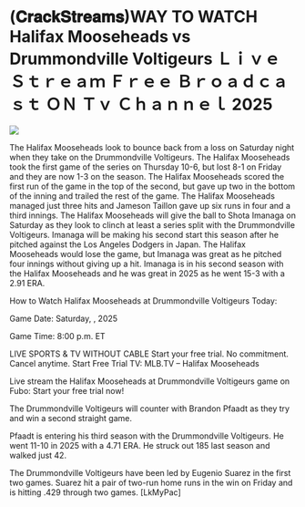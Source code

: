 # (𝐂𝐫𝐚𝐜𝐤𝐒𝐭𝐫𝐞𝐚𝐦𝐬)WAY TO WATCH Halifax Mooseheads vs Drummondville Voltigeurs Ｌｉｖｅ Ｓｔｒｅａｍ Ｆｒｅｅ Ｂｒｏａｄｃａｓｔ ＯＮ Ｔｖ Ｃｈａｎｎｅｌ  2025  
  
  
[![](https://i.imgur.com/qSNzIqt.png)](https://movie.rssnews.media/FITRgrUGF.php)  
  
The Halifax Mooseheads look to bounce back from a loss on Saturday night when they take on the Drummondville Voltigeurs. The Halifax Mooseheads took the first game of the series on Thursday 10-6, but lost 8-1 on Friday and they are now 1-3 on the season. The Halifax Mooseheads scored the first run of the game in the top of the second, but gave up two in the bottom of the inning and trailed the rest of the game. The Halifax Mooseheads managed just three hits and Jameson Taillon gave up six runs in four and a third innings. The Halifax Mooseheads will give the ball to Shota Imanaga on Saturday as they look to clinch at least a series split with the Drummondville Voltigeurs. Imanaga will be making his second start this season after he pitched against the Los Angeles Dodgers in Japan. The Halifax Mooseheads would lose the game, but Imanaga was great as he pitched four innings without giving up a hit. Imanaga is in his second season with the Halifax Mooseheads and he was great in 2025 as he went 15-3 with a 2.91 ERA.

How to Watch Halifax Mooseheads at Drummondville Voltigeurs Today:

Game Date: Saturday, , 2025

Game Time: 8:00 p.m. ET

LIVE SPORTS & TV WITHOUT CABLE
Start your free trial. No commitment. Cancel anytime.
Start Free Trial
TV: MLB.TV – Halifax Mooseheads

Live stream the Halifax Mooseheads at Drummondville Voltigeurs game on Fubo: Start your free trial now!

The Drummondville Voltigeurs will counter with Brandon Pfaadt as they try and win a second straight game.

Pfaadt is entering his third season with the Drummondville Voltigeurs. He went 11-10 in 2025 with a 4.71 ERA. He struck out 185 last season and walked just 42.

The Drummondville Voltigeurs have been led by Eugenio Suarez in the first two games. Suarez hit a pair of two-run home runs in the win on Friday and is hitting .429 through two games. [LkMyPac]
